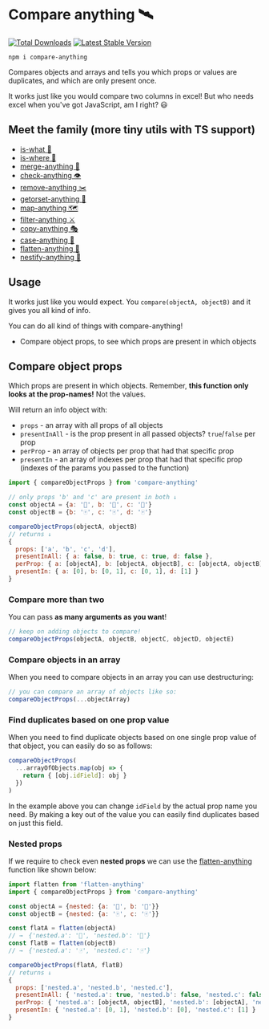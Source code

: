 # Compare anything 🛰

<a href="https://www.npmjs.com/package/compare-anything"><img src="https://img.shields.io/npm/v/compare-anything.svg" alt="Total Downloads"></a>
<a href="https://www.npmjs.com/package/compare-anything"><img src="https://img.shields.io/npm/dw/compare-anything.svg" alt="Latest Stable Version"></a>

```
npm i compare-anything
```

Compares objects and arrays and tells you which props or values are duplicates, and which are only present once.

It works just like you would compare two columns in excel! But who needs excel when you've got JavaScript, am I right? 😃
## Meet the family (more tiny utils with TS support)

- [is-what 🙉](https://github.com/mesqueeb/is-what)
- [is-where 🙈](https://github.com/mesqueeb/is-where)
- [merge-anything 🥡](https://github.com/mesqueeb/merge-anything)
- [check-anything 👁](https://github.com/mesqueeb/check-anything)
- [remove-anything ✂️](https://github.com/mesqueeb/remove-anything)
- [getorset-anything 🐊](https://github.com/mesqueeb/getorset-anything)
- [map-anything 🗺](https://github.com/mesqueeb/map-anything)
- [filter-anything ⚔️](https://github.com/mesqueeb/filter-anything)
- [copy-anything 🎭](https://github.com/mesqueeb/copy-anything)
- [case-anything 🐫](https://github.com/mesqueeb/case-anything)
- [flatten-anything 🏏](https://github.com/mesqueeb/flatten-anything)
- [nestify-anything 🧅](https://github.com/mesqueeb/nestify-anything)

## Usage

It works just like you would expect. You `compare(objectA, objectB)` and it gives you all kind of info.

You can do all kind of things with compare-anything!

- Compare object props, to see which props are present in which objects
  <!-- 2. (WIP) Compare object values, to see which prop values are equal in all objects and which not -->
  <!-- 3. (WIP) Compare arrays, to see which values are present in all arrays and which not -->

## Compare object props

Which props are present in which objects. Remember, **this function only looks at the prop-names!** Not the values.

Will return an info object with:

- `props` - an array with all props of all objects
- `presentInAll` - is the prop present in all passed objects? `true`/`false` per prop
- `perProp` - an array of objects per prop that had that specific prop
- `presentIn` - an array of indexes per prop that had that specific prop (indexes of the params you passed to the function)

```js
import { compareObjectProps } from 'compare-anything'

// only props 'b' and 'c' are present in both ↓
const objectA = {a: '🎴', b: '🎴', c: '🎴'}
const objectB = {b: '🀄️', c: '🀄️', d: '🀄️'}

compareObjectProps(objectA, objectB)
// returns ↓
{
  props: ['a', 'b', 'c', 'd'],
  presentInAll: { a: false, b: true, c: true, d: false },
  perProp: { a: [objectA], b: [objectA, objectB], c: [objectA, objectB], d: [objectB] },
  presentIn: { a: [0], b: [0, 1], c: [0, 1], d: [1] }
}
```

### Compare more than two

You can pass **as many arguments as you want**!

```js
// keep on adding objects to compare!
compareObjectProps(objectA, objectB, objectC, objectD, objectE)
```

### Compare objects in an array

When you need to compare objects in an array you can use destructuring:

```js
// you can compare an array of objects like so:
compareObjectProps(...objectArray)
```

### Find duplicates based on one prop value

When you need to find duplicate objects based on one single prop value of that object, you can easily do so as follows:

```js
compareObjectProps(
  ...arrayOfObjects.map(obj => {
    return { [obj.idField]: obj }
  })
)
```

In the example above you can change `idField` by the actual prop name you need. By making a key out of the value you can easily find duplicates based on just this field.

### Nested props

If we require to check even **nested props** we can use the [flatten-anything](https://github.com/mesqueeb/flatten-anything) function like shown below:

```js
import flatten from 'flatten-anything'
import { compareObjectProps } from 'compare-anything'

const objectA = {nested: {a: '🎴', b: '🎴'}}
const objectB = {nested: {a: '🀄️', c: '🀄️'}}

const flatA = flatten(objectA)
// →　{'nested.a': '🎴', 'nested.b': '🎴'}
const flatB = flatten(objectB)
// →　{'nested.a': '🀄️', 'nested.c': '🀄️'}

compareObjectProps(flatA, flatB)
// returns ↓
{
  props: ['nested.a', 'nested.b', 'nested.c'],
  presentInAll: { 'nested.a': true, 'nested.b': false, 'nested.c': false },
  perProp: { 'nested.a': [objectA, objectB], 'nested.b': [objectA], 'nested.c': [objectB] },
  presentIn: { 'nested.a': [0, 1], 'nested.b': [0], 'nested.c': [1] }
}
```

<!-- ## Compare object values

Which values are the same in which objects. Will return an info object with:

- `props` - an array with all props of all objects
- `sameInAll` - true/false per prop
- `sameIn` - sets of indexes of the objects where the value was equal

```js
import { compareObjectValues } from 'compare-anything'

const objectA = {a: '', b: 'same', c: 'diff', d: ''}
const objectB = {b: 'same', c: 'Diff', e: '', f: ''}
const objectC = {b: 'same', c: 'Diff'}
const objectE = {b: 'same', c: 'diff'}

compareObjectValues(objectA, objectB)
// returns ↓
{
  props: ['a', 'b', 'c', 'd', 'e', 'f'],
  sameInAll: { a: false, b: true, c: false, d: false, e: false, f: false },
  sameIn: { a: [], b: [[0, 1, 2, 3]], c: [[0, 3], [1, 2]], d: [], e: [], f: [] },
}
``` -->

<!--
## Compare arrays

Which values are present in which arrays. Will return an info object with:

- `values` - an array with all values of all arrays
- `presentInAll` - true/false per value
- `presentIn` - the param indexes of where the prop was present

```js
import { compareArrays } from 'compare-anything'

const arrayA = [1, 2, 'a']
const arrayB = [1, 'a', 'b']

compareArrays(arrayA, arrayB)
// returns ↓
{
  values: [1, 2, 'a', 'b'],
  presentInAll: new Map([
    [1, true], [2, false], ['a', true], ['b', false]
  ]),
  presentIn: new Map([
    [1, [0, 1]], [2, [0]], ['a', [0, 1]], ['b', [1]]
  ]),
}
```
-->

